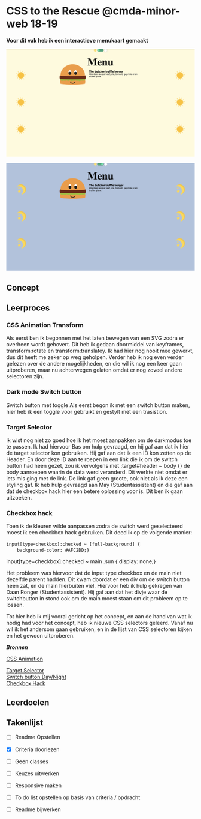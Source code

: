 # CSS to the Rescue @cmda-minor-web 18-19

**Voor dit vak heb ik een interactieve menukaart gemaakt**

![Front-page](img/lightmode.png)

![Front-page](img/darkmode.png)

## Concept

## Leerproces

### CSS Animation Transform
Als eerst ben ik begonnen met het laten bewegen van een SVG zodra er overheen wordt gehovert. Dit heb ik gedaan doormiddel van keyframes, transform:rotate en transform:translatey. Ik had hier nog nooit mee gewerkt, dus dit heeft me zeker op weg geholpen. Verder heb ik nog even verder gelezen over de andere mogelijkheden, en die wil ik nog een keer gaan uitproberen, maar nu achterwegen gelaten omdat er nog zoveel andere selectoren zijn. 

### Dark mode Switch button
Switch button met toggle
Als eerst begon ik met een switch button maken, hier heb ik een toggle voor gebruikt en gestylt met een trasistion. 

### Target Selector
Ik wist nog niet zo goed hoe ik het moest aanpakken om de darkmodus toe te passen. Ik had hiervoor Bas om hulp gevraagd, en hij gaf aan dat ik hier de target selector kon gebruiken. Hij gaf aan dat ik een ID kon zetten op de Header. En door deze ID aan te roepen in een link die ik om de switch button had heen gezet, zou ik vervolgens met :target#header ~ body {} de body aanroepen waarin de data werd veranderd. Dit werkte niet omdat er iets mis ging met de link. De link gaf geen groote, ook niet als ik deze een styling gaf. Ik heb hulp gevraagd aan May (Studentassistent) en die gaf aan dat de checkbox hack hier een betere oplossing voor is. Dit ben ik gaan uitzoeken. 

### Checkbox hack
Toen ik de kleuren wilde aanpassen zodra de switch werd geselecteerd moest ik een checkbox hack gebruiken. Dit deed ik op de volgende manier: 
    
    input[type=checkbox]:checked ~ [full-background] {
        background-color: #AFC2DD;}

  input[type=checkbox]:checked ~ main .sun {
      display: none;}  

  Het probleem was hiervoor dat de input type checkbox en de main niet dezelfde parent hadden. Dit kwam doordat er een div om de switch button heen zat, en de main hierbuiten viel. Hiervoor heb ik hulp gekregen van  Daan Ronger (Studentassistent). Hij gaf aan dat het divje waar de switchbutton in stond ook om de main moest staan om dit probleem op te lossen.   

  Tot hier heb ik mij vooral gericht op het concept, en aan de hand van wat ik nodig had voor het concept, heb ik nieuwe CSS selectors geleerd. Vanaf nu wil ik het andersom gaan gebruiken, en in de lijst van CSS selectoren kijken en het gewoon uitproberen.  

***Bronnen*** 

[CSS Animation](https://css-tricks.com/almanac/properties/a/animation/)

[Target Selector](https://css-tricks.com/almanac/selectors/t/target/)<br>
[Switch button Day/Night](https://codepen.io/AngelaVelasquez/pen/cihEG)<br>
[Checkbox Hack](https://codepen.io/JiveDig/pen/jbdJXR/)<br>

## Leerdoelen

## Takenlijst
- [ ] Readme Opstellen
- [x] Criteria doorlezen
- [ ] Geen classes
- [ ] Keuzes uitwerken
- [ ] Responsive maken
- [ ] To do list opstellen op basis van criteria / opdracht
- [ ] Readme bijwerken




